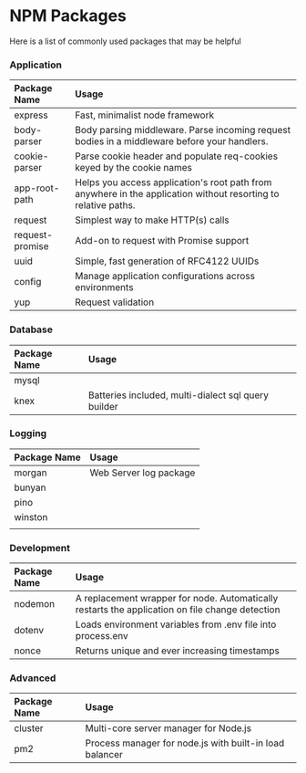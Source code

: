 # NPM Packages

Here is a list of commonly used packages that may be helpful

### Application

| Package Name | Usage |
| :--- | :--- |
| express | Fast, minimalist node framework |
| body-parser | Body parsing middleware. Parse incoming request bodies in a middleware before your handlers. |
| cookie-parser | Parse cookie header and populate req-cookies keyed by the cookie names |
| app-root-path | Helps you access application's root path from anywhere in the application without resorting to relative paths. |
| request | Simplest way to make HTTP\(s\) calls |
| request-promise | Add-on to request with Promise support |
| uuid | Simple, fast generation of RFC4122 UUIDs |
| config | Manage application configurations across environments |
| yup | Request validation |

### Database

| Package Name | Usage |
| :--- | :--- |
| mysql |  |
| knex | Batteries included, multi-dialect sql query builder |

### Logging

| Package Name | Usage |
| :--- | :--- |
| morgan | Web Server log package |
| bunyan |  |
| pino |  |
| winston |  |
|  |  |

### Development

| Package Name | Usage |
| :--- | :--- |
| nodemon | A replacement wrapper for node. Automatically restarts the application on file change detection |
| dotenv | Loads environment variables from .env file into process.env |
| nonce | Returns unique and ever increasing timestamps |

### Advanced

| Package Name | Usage |
| :--- | :--- |
| cluster | Multi-core server manager for Node.js |
| pm2 | Process manager for node.js with built-in load balancer |



